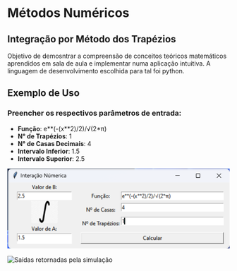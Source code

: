 # Métodos Numéricos
## Integração por Método dos Trapézios

Objetivo de demosntrar a compreensão de conceitos teóricos matemáticos aprendidos em sala de aula e implementar numa aplicação intuitiva. A linguagem de desenvolvimento escolhida para tal foi python.

## Exemplo de Uso

### Preencher os respectivos parâmetros de entrada:

- **Função**: e\*\*(-(x*\*2)/2)/√(2\*π)
- **N° de Trapézios**: 1
- **N° de Casas Decimais**: 4
- **Intervalo Inferior**: 1.5
- **Intervalo Superior**: 2.5

![Simulação do cálculo](img/exemple.png)

![Saídas retornadas pela simulação](img/output.jpeg)
